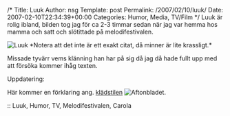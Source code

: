/*
 Title: Luuk
 Author: nsg
 Template: post
 Permalink: /2007/02/10/luuk/
 Date: 2007-02-10T22:34:39+00:00
 Categories: Humor, Media, TV/Film
*/
Luuk är rolig ibland, bilden tog jag för ca 2-3 timmar sedan när jag var hemma hos mamma och satt och slötittade på melodifestivalen.

<img id="image292" src="http://junkpile.se/%7Es/wp/wp-content/uploads/2007/02/luuk.jpg" alt="Luuk" />  
*Notera att det inte är ett exakt citat, då minner är lite krassligt.*

Missade tyvärr vems klänning han har på sig då jag då hade fullt upp med att försöka kommer ihåg texten.

Uppdatering:

Här kommer en förklaring ang. [klädstilen][1] <img id="image294" src="http://junkpile.se/%7Es/wp/wp-content/uploads/2007/02/aft.png" alt="Aftonbladet" />.

:: Luuk, Humor, TV, Melodifestivalen, Carola

<small></small>

 [1]: http://www.aftonbladet.se/vss/noje/story/0,2789,997388,00.html